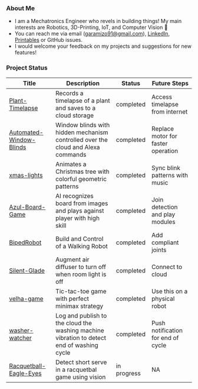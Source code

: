 ### About Me

- I am a Mechatronics Engineer who revels in building things! My main interests are Robotics, 3D-Printing, IoT, and Computer Vision :eyes:
- You can reach me via email (garamizo91@gmail.com), [LinkedIn](https://www.linkedin.com/in/garamizo/), [Printables](https://www.printables.com/@garamizo) or GitHub issues.
- I would welcome your feedback on my projects and suggestions for new features!

### Project Status

| Title | Description | Status | Future Steps |
| --- | --- | --- | --- |
| [Plant-Timelapse](https://github.com/garamizo/Plant-Timelapse) | Records a timelapse of a plant and saves to a cloud storage | completed | Access timelapse from internet |
| [Automated-Window-Blinds](https://github.com/garamizo/Automated-Window-Blinds) | Window blinds with hidden mechanism controlled over the cloud and Alexa commands |  completed | Replace motor for faster operation |
| [xmas-lights](https://github.com/garamizo/xmas-lights) | Animates a Christmas tree with colorful geometric patterns | completed | Sync blink patterns with music |
| [Azul-Board-Game](https://github.com/garamizo/Azul-Board-Game) | AI recognizes board from images and plays against player with high skill |  completed | Join detection and play modules |
| [BipedRobot](https://github.com/garamizo/BipedRobot) | Build and Control of a Walking Robot | completed | Add compliant joints |
| [Silent-Glade](https://github.com/garamizo/silent-glade) | Augment air diffuser to turn off when room light is off | completed | Connect to cloud |
| [velha-game](https://github.com/garamizo/velha-game) | Tic-tac-toe game with perfect minimax strategy | completed | Use this on a physical robot |
| [washer-watcher](https://github.com/garamizo/washer-watcher) | Log and publish to the cloud the washing machine vibration to detect end of washing cycle | completed | Push notification for end of cycle |
| [Racquetball-Eagle-Eyes](https://github.com/garamizo/Racquetball-Eagle-Eye) | Detect short serve in a racquetbal game using vision | in progress | NA |
